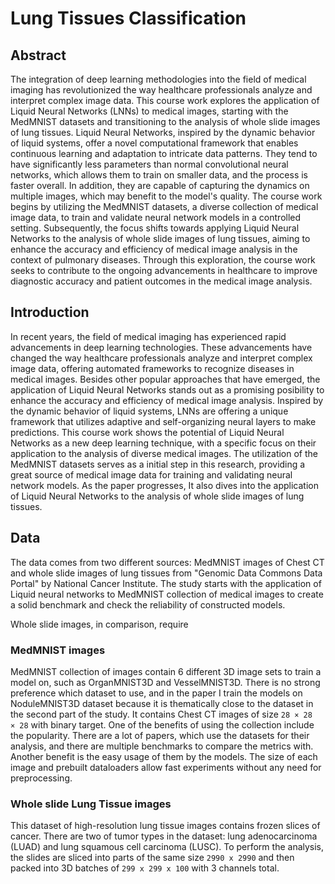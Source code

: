 # Lung Tissues Classification

## Abstract

The integration of deep learning methodologies into the field of medical imaging has revolutionized the way healthcare professionals analyze and interpret complex image data. This course work explores the application of Liquid Neural Networks (LNNs) to medical images, starting with the MedMNIST datasets and transitioning to the analysis of whole slide images of lung tissues. Liquid Neural Networks, inspired by the dynamic behavior of liquid systems, offer a novel computational framework that enables continuous learning and adaptation to intricate data patterns. They tend to have significantly less parameters than normal convolutional neural networks, which allows them to train on smaller data, and the process is faster overall. In addition, they are capable of capturing the dynamics on multiple images, which may benefit to the model's quality. The course work begins by utilizing the MedMNIST datasets, a diverse collection of medical image data, to train and validate neural network models in a controlled setting. Subsequently, the focus shifts towards applying Liquid Neural Networks to the analysis of whole slide images of lung tissues, aiming to enhance the accuracy and efficiency of medical image analysis in the context of pulmonary diseases. Through this exploration, the course work seeks to contribute to the ongoing advancements in healthcare to improve diagnostic accuracy and patient outcomes in the medical image analysis.

## Introduction

In recent years, the field of medical imaging has experienced rapid advancements in deep learning technologies. These advancements have changed the way healthcare professionals analyze and interpret complex image data, offering automated frameworks to recognize diseases in medical images. Besides other popular approaches that have emerged, the application of Liquid Neural Networks stands out as a promising posibility to enhance the accuracy and efficiency of medical image analysis. Inspired by the dynamic behavior of liquid systems, LNNs are offering a unique framework that utilizes adaptive and self-organizing neural layers to make predictions. This course work shows the potential of Liquid Neural Networks as a new deep learning technique, with a specific focus on their application to the analysis of diverse medical images. The utilization of the MedMNIST datasets serves as a initial step in this research, providing a great source of medical image data for training and validating neural network models. As the paper progresses, It also dives into the application of Liquid Neural Networks to the analysis of whole slide images of lung tissues.

## Data

The data comes from two different sources: MedMNIST images of Chest CT and whole slide images of lung tissues from "Genomic Data Commons Data Portal" by  National Cancer Institute. The study starts with the application of Liquid neural networks to MedMNIST collection of medical images to create a solid benchmark and check the reliability of constructed models.

Whole slide images, in comparison, require 

### MedMNIST images

MedMNIST collection of images contain 6 different 3D image sets to train a model on, such as OrganMNIST3D and VesselMNIST3D. There is no strong preference which dataset to use, and in the paper I train the models on NoduleMNIST3D dataset because it is thematically close to the dataset in the second part of the study. It contains Chest CT images of size `28 × 28 × 28` with binary target. One of the benefits of using the collection include the popularity. There are a lot of papers, which use the datasets for their analysis, and there are multiple benchmarks to compare the metrics with. Another benefit is the easy usage of them by the models. The size of each image and prebuilt dataloaders allow fast experiments without any need for preprocessing. 

### Whole slide Lung Tissue images

This dataset of high-resolution lung tissue images contains frozen slices of cancer. There are two of tumor types in the dataset: lung adenocarcinoma (LUAD) and lung squamous cell carcinoma (LUSC). To perform the analysis, the slides are sliced into parts of the same size `2990 x 2990` and then packed into 3D batches of `299 x 299 x 100` with 3 channels total.


